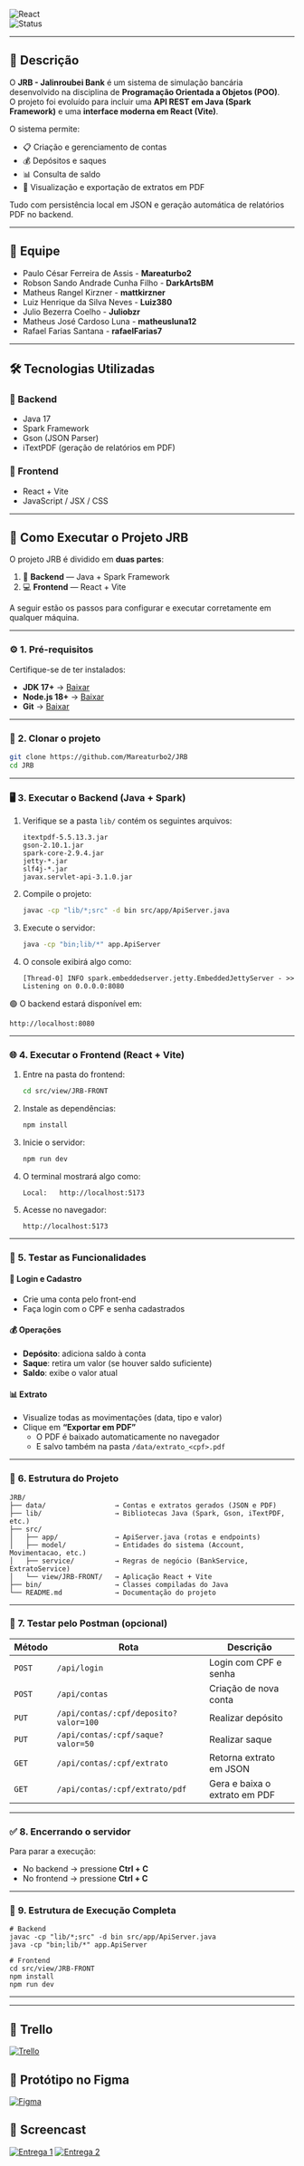 ![React](https://img.shields.io/badge/React-61DBFB?style=for-the-badge&logo=react&logoColor=black)  
![Status](https://img.shields.io/badge/Status-Em%20Desenvolvimento-yellow?style=for-the-badge)  

---

## 📌 Descrição  
O **JRB - Jalinroubei Bank** é um sistema de simulação bancária desenvolvido na disciplina de **Programação Orientada a Objetos (POO)**.  
O projeto foi evoluído para incluir uma **API REST em Java (Spark Framework)** e uma **interface moderna em React (Vite)**.  

O sistema permite:
- 📋 Criação e gerenciamento de contas  
- 💰 Depósitos e saques  
- 📊 Consulta de saldo  
- 🧾 Visualização e exportação de extratos em PDF  

Tudo com persistência local em JSON e geração automática de relatórios PDF no backend.

---

## 👥 Equipe  
- Paulo César Ferreira de Assis - **Mareaturbo2**  
- Robson Sando Andrade Cunha Filho - **DarkArtsBM**  
- Matheus Rangel Kirzner - **mattkirzner**  
- Luiz Henrique da Silva Neves - **Luiz380**  
- Julio Bezerra Coelho - **Juliobzr**  
- Matheus José Cardoso Luna - **matheusluna12**  
- Rafael Farias Santana - **rafaelFarias7**

---

## 🛠 Tecnologias Utilizadas  
### 🔹 Backend  
- Java 17  
- Spark Framework  
- Gson (JSON Parser)  
- iTextPDF (geração de relatórios em PDF)

### 🔹 Frontend  
- React + Vite  
- JavaScript / JSX / CSS  

---

## 🚀 **Como Executar o Projeto JRB**

O projeto JRB é dividido em **duas partes**:
1. 🧠 **Backend** — Java + Spark Framework  
2. 💻 **Frontend** — React + Vite  

A seguir estão os passos para configurar e executar corretamente em qualquer máquina.

---

### ⚙️ **1. Pré-requisitos**

Certifique-se de ter instalados:
- **JDK 17+** → [Baixar](https://www.oracle.com/java/technologies/javase-jdk17-downloads.html)
- **Node.js 18+** → [Baixar](https://nodejs.org/)
- **Git** → [Baixar](https://git-scm.com/)

---

### 📂 **2. Clonar o projeto**

```bash
git clone https://github.com/Mareaturbo2/JRB
cd JRB
```

---

### 🖥️ **3. Executar o Backend (Java + Spark)**

1. Verifique se a pasta `lib/` contém os seguintes arquivos:  
   ```
   itextpdf-5.5.13.3.jar
   gson-2.10.1.jar
   spark-core-2.9.4.jar
   jetty-*.jar
   slf4j-*.jar
   javax.servlet-api-3.1.0.jar
   ```

2. Compile o projeto:
   ```bash
   javac -cp "lib/*;src" -d bin src/app/ApiServer.java
   ```

3. Execute o servidor:
   ```bash
   java -cp "bin;lib/*" app.ApiServer
   ```

4. O console exibirá algo como:
   ```
   [Thread-0] INFO spark.embeddedserver.jetty.EmbeddedJettyServer - >> Listening on 0.0.0.0:8080
   ```

🟢 O backend estará disponível em:
```
http://localhost:8080
```

---

### 🌐 **4. Executar o Frontend (React + Vite)**

1. Entre na pasta do frontend:
   ```bash
   cd src/view/JRB-FRONT
   ```

2. Instale as dependências:
   ```bash
   npm install
   ```

3. Inicie o servidor:
   ```bash
   npm run dev
   ```

4. O terminal mostrará algo como:
   ```
   Local:   http://localhost:5173
   ```

5. Acesse no navegador:
   ```
   http://localhost:5173
   ```
---

### 📄 **5. Testar as Funcionalidades**

#### 🔐 Login e Cadastro
- Crie uma conta pelo front-end  
- Faça login com o CPF e senha cadastrados  

#### 💰 Operações
- **Depósito**: adiciona saldo à conta  
- **Saque**: retira um valor (se houver saldo suficiente)  
- **Saldo**: exibe o valor atual  

#### 📊 Extrato
- Visualize todas as movimentações (data, tipo e valor)  
- Clique em **“Exportar em PDF”**  
  - O PDF é baixado automaticamente no navegador  
  - E salvo também na pasta `/data/extrato_<cpf>.pdf`

---

### 📁 **6. Estrutura do Projeto**

```
JRB/
├── data/                 → Contas e extratos gerados (JSON e PDF)
├── lib/                  → Bibliotecas Java (Spark, Gson, iTextPDF, etc.)
├── src/
│   ├── app/              → ApiServer.java (rotas e endpoints)
│   ├── model/            → Entidades do sistema (Account, Movimentacao, etc.)
│   ├── service/          → Regras de negócio (BankService, ExtratoService)
│   └── view/JRB-FRONT/   → Aplicação React + Vite
├── bin/                  → Classes compiladas do Java
└── README.md             → Documentação do projeto
```

---

### 🧪 **7. Testar pelo Postman (opcional)**

| Método | Rota | Descrição |
|--------|------|------------|
| `POST` | `/api/login` | Login com CPF e senha |
| `POST` | `/api/contas` | Criação de nova conta |
| `PUT`  | `/api/contas/:cpf/deposito?valor=100` | Realizar depósito |
| `PUT`  | `/api/contas/:cpf/saque?valor=50` | Realizar saque |
| `GET`  | `/api/contas/:cpf/extrato` | Retorna extrato em JSON |
| `GET`  | `/api/contas/:cpf/extrato/pdf` | Gera e baixa o extrato em PDF |

---

### ✅ **8. Encerrando o servidor**

Para parar a execução:
- No backend → pressione **Ctrl + C**
- No frontend → pressione **Ctrl + C**

---

### 🧱 **9. Estrutura de Execução Completa**

```
# Backend
javac -cp "lib/*;src" -d bin src/app/ApiServer.java
java -cp "bin;lib/*" app.ApiServer

# Frontend
cd src/view/JRB-FRONT
npm install
npm run dev
```

---

---

## 📌 Trello
[![Trello](https://img.shields.io/badge/Trello-Quadro%20do%20Projeto-0052CC?style=for-the-badge&logo=trello&logoColor=white)](https://trello.com/b/mt2Z0dtN/jrb-projeto-poo)

## 🎨 Protótipo no Figma
[![Figma](https://img.shields.io/badge/Figma-Protótipo%20Lo--Fi-blue?style=for-the-badge&logo=figma)](https://www.figma.com/design/uqrwYchPt0zOBuOFScELYx?node-id=0-1)

## 🎥 Screencast
[![Entrega 1](https://img.shields.io/badge/YouTube-Entrega%201-red?style=for-the-badge&logo=youtube)](https://youtu.be/jlmBgCxwt4k)
[![Entrega 2](https://img.shields.io/badge/YouTube-Entrega%202-red?style=for-the-badge&logo=youtube)](https://youtu.be/koP8LIMcJ9o)
